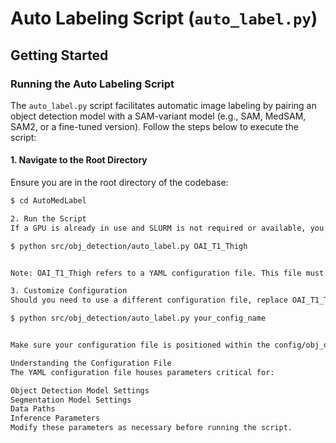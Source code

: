 # Auto Labeling Script (`auto_label.py`)

## Getting Started

### Running the Auto Labeling Script

The `auto_label.py` script facilitates automatic image labeling by pairing an object detection model with a SAM-variant model (e.g., SAM, MedSAM, SAM2, or a fine-tuned version). Follow the steps below to execute the script:

#### 1. Navigate to the Root Directory

Ensure you are in the root directory of the codebase:

```bash
$ cd AutoMedLabel

2. Run the Script
If a GPU is already in use and SLURM is not required or available, you can run the script using a single GPU:

$ python src/obj_detection/auto_label.py OAI_T1_Thigh


Note: OAI_T1_Thigh refers to a YAML configuration file. This file must be located at config/obj_detection/inference/OAI_T1_Thigh.yaml within the root directory.

3. Customize Configuration
Should you need to use a different configuration file, replace OAI_T1_Thigh with the name of your YAML file (excluding the .yaml extension):

$ python src/obj_detection/auto_label.py your_config_name


Make sure your configuration file is positioned within the config/obj_detection/inference/ directory.

Understanding the Configuration File
The YAML configuration file houses parameters critical for:

Object Detection Model Settings
Segmentation Model Settings
Data Paths
Inference Parameters
Modify these parameters as necessary before running the script.